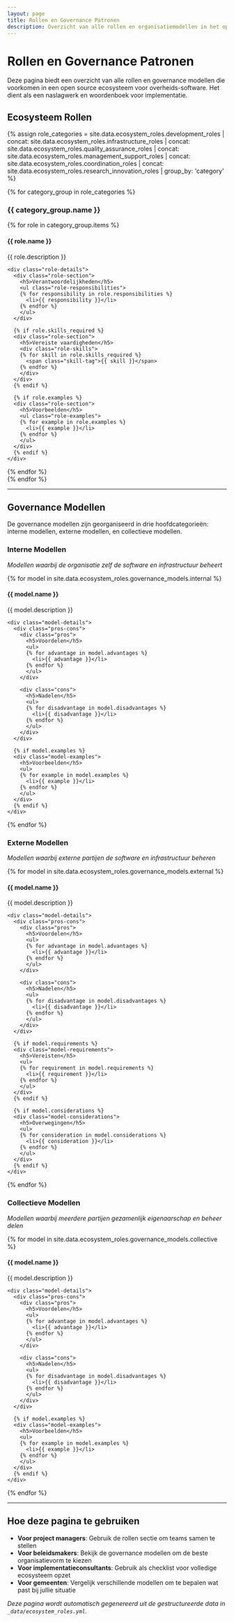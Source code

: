 ```yaml
---
layout: page
title: Rollen en Governance Patronen
description: Overzicht van alle rollen en organisatiemodellen in het open source ecosysteem
---
```


# Rollen en Governance Patronen

Deze pagina biedt een overzicht van alle rollen en governance modellen die voorkomen in een open source ecosysteem voor overheids-software. Het dient als een naslagwerk en woordenboek voor implementatie.

## Ecosysteem Rollen

{% assign role_categories = site.data.ecosystem_roles.development_roles | concat: site.data.ecosystem_roles.infrastructure_roles | concat: site.data.ecosystem_roles.quality_assurance_roles | concat: site.data.ecosystem_roles.management_support_roles | concat: site.data.ecosystem_roles.coordination_roles | concat: site.data.ecosystem_roles.research_innovation_roles | group_by: 'category' %}

{% for category_group in role_categories %}
### {{ category_group.name }}

<div class="role-cards">
{% for role in category_group.items %}
  <div class="role-card">
    <h4 class="role-name">{{ role.name }}</h4>
    <p class="role-description">{{ role.description }}</p>
    
    <div class="role-details">
      <div class="role-section">
        <h5>Verantwoordelijkheden</h5>
        <ul class="role-responsibilities">
        {% for responsibility in role.responsibilities %}
          <li>{{ responsibility }}</li>
        {% endfor %}
        </ul>
      </div>
      
      {% if role.skills_required %}
      <div class="role-section">
        <h5>Vereiste vaardigheden</h5>
        <div class="role-skills">
        {% for skill in role.skills_required %}
          <span class="skill-tag">{{ skill }}</span>
        {% endfor %}
        </div>
      </div>
      {% endif %}
      
      {% if role.examples %}
      <div class="role-section">
        <h5>Voorbeelden</h5>
        <ul class="role-examples">
        {% for example in role.examples %}
          <li>{{ example }}</li>
        {% endfor %}
        </ul>
      </div>
      {% endif %}
    </div>
  </div>
{% endfor %}
</div>
{% endfor %}

---

## Governance Modellen

De governance modellen zijn georganiseerd in drie hoofdcategorieën: interne modellen, externe modellen, en collectieve modellen.

### Interne Modellen
*Modellen waarbij de organisatie zelf de software en infrastructuur beheert*

<div class="governance-models">
{% for model in site.data.ecosystem_roles.governance_models.internal %}
  <div class="governance-card internal">
    <h4 class="model-name">{{ model.name }}</h4>
    <p class="model-description">{{ model.description }}</p>
    
    <div class="model-details">
      <div class="pros-cons">
        <div class="pros">
          <h5>Voordelen</h5>
          <ul>
          {% for advantage in model.advantages %}
            <li>{{ advantage }}</li>
          {% endfor %}
          </ul>
        </div>
        
        <div class="cons">
          <h5>Nadelen</h5>
          <ul>
          {% for disadvantage in model.disadvantages %}
            <li>{{ disadvantage }}</li>
          {% endfor %}
          </ul>
        </div>
      </div>
      
      {% if model.examples %}
      <div class="model-examples">
        <h5>Voorbeelden</h5>
        <ul>
        {% for example in model.examples %}
          <li>{{ example }}</li>
        {% endfor %}
        </ul>
      </div>
      {% endif %}
    </div>
  </div>
{% endfor %}
</div>

### Externe Modellen
*Modellen waarbij externe partijen de software en infrastructuur beheren*

<div class="governance-models">
{% for model in site.data.ecosystem_roles.governance_models.external %}
  <div class="governance-card external">
    <h4 class="model-name">{{ model.name }}</h4>
    <p class="model-description">{{ model.description }}</p>
    
    <div class="model-details">
      <div class="pros-cons">
        <div class="pros">
          <h5>Voordelen</h5>
          <ul>
          {% for advantage in model.advantages %}
            <li>{{ advantage }}</li>
          {% endfor %}
          </ul>
        </div>
        
        <div class="cons">
          <h5>Nadelen</h5>
          <ul>
          {% for disadvantage in model.disadvantages %}
            <li>{{ disadvantage }}</li>
          {% endfor %}
          </ul>
        </div>
      </div>
      
      {% if model.requirements %}
      <div class="model-requirements">
        <h5>Vereisten</h5>
        <ul>
        {% for requirement in model.requirements %}
          <li>{{ requirement }}</li>
        {% endfor %}
        </ul>
      </div>
      {% endif %}
      
      {% if model.considerations %}
      <div class="model-considerations">
        <h5>Overwegingen</h5>
        <ul>
        {% for consideration in model.considerations %}
          <li>{{ consideration }}</li>
        {% endfor %}
        </ul>
      </div>
      {% endif %}
    </div>
  </div>
{% endfor %}
</div>

### Collectieve Modellen
*Modellen waarbij meerdere partijen gezamenlijk eigenaarschap en beheer delen*

<div class="governance-models">
{% for model in site.data.ecosystem_roles.governance_models.collective %}
  <div class="governance-card collective">
    <h4 class="model-name">{{ model.name }}</h4>
    <p class="model-description">{{ model.description }}</p>
    
    <div class="model-details">
      <div class="pros-cons">
        <div class="pros">
          <h5>Voordelen</h5>
          <ul>
          {% for advantage in model.advantages %}
            <li>{{ advantage }}</li>
          {% endfor %}
          </ul>
        </div>
        
        <div class="cons">
          <h5>Nadelen</h5>
          <ul>
          {% for disadvantage in model.disadvantages %}
            <li>{{ disadvantage }}</li>
          {% endfor %}
          </ul>
        </div>
      </div>
      
      {% if model.examples %}
      <div class="model-examples">
        <h5>Voorbeelden</h5>
        <ul>
        {% for example in model.examples %}
          <li>{{ example }}</li>
        {% endfor %}
        </ul>
      </div>
      {% endif %}
    </div>
  </div>
{% endfor %}
</div>

---

## Hoe deze pagina te gebruiken

- **Voor project managers**: Gebruik de rollen sectie om teams samen te stellen
- **Voor beleidsmakers**: Bekijk de governance modellen om de beste organisatievorm te kiezen
- **Voor implementatieconsultants**: Gebruik als checklist voor volledige ecosysteem opzet
- **Voor gemeenten**: Vergelijk verschillende modellen om te bepalen wat past bij jullie situatie

*Deze pagina wordt automatisch gegenereerd uit de gestructureerde data in `_data/ecosystem_roles.yml`.*